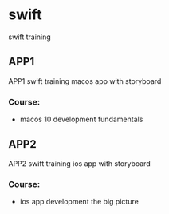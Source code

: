 # swift

swift training

## APP1

APP1 swift training macos app with storyboard

### Course:

- macos 10 development fundamentals

## APP2

APP2 swift training ios app with storyboard
### Course:

- ios app development the big picture
